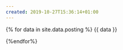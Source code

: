 ```yaml
---
created: 2019-10-27T15:36:14+01:00
---
```


{% for data in site.data.posting %}
{{ data }}

{%endfor%}